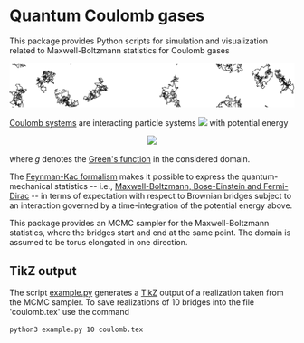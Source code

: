 # Quantum Coulomb gases
This package provides Python scripts for simulation and visualization related to Maxwell-Boltzmann statistics for Coulomb gases

<p align="center">
<img src="jellium.png" /></a>
</p>

[Coulomb systems](https://arxiv.org/abs/1712.04095) are interacting particle systems <img src="http://latex.codecogs.com/gif.latex?$\{x_1,\ldots,x_N\}$" /> with potential energy

<p align="center">
<img src="http://latex.codecogs.com/gif.latex?$$\sum_{i<j}g(x_i-x_j),$$" />
</p>

where $g$ denotes the [Green's function](https://en.wikipedia.org/wiki/Green%27s_function) in the considered domain.

The [Feynman-Kac formalism](https://arxiv.org/pdf/math-ph/0605002.pdf) makes it possible to express the quantum-mechanical statistics -- i.e., [Maxwell-Boltzmann, Bose-Einstein and Fermi-Dirac](http://ajm.asj-oa.am/578/4/AJMThesis8.pdf) -- in terms of expectation with respect to Brownian bridges subject to an interaction governed by a time-integration of the potential energy above. 

This package provides an MCMC sampler for the Maxwell-Boltzmann statistics, where the bridges start and end at the same point. The domain is assumed to be torus elongated in one direction.

## TikZ output
The script [example.py](./example.py) generates a [TikZ](http://www.texample.net/tikz/) output of a realization taken from the MCMC sampler. To save realizations of 10 bridges into the file 'coulomb.tex' use the command

```sh
python3 example.py 10 coulomb.tex
```
